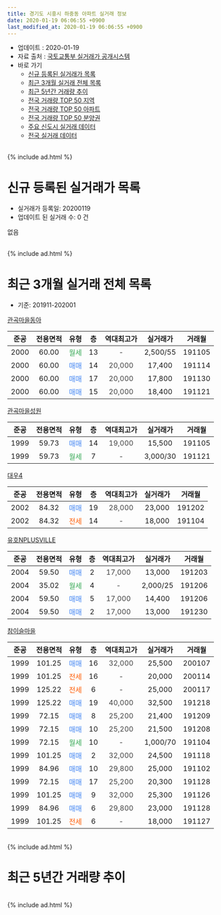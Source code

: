 ```yaml
---
title: 경기도 시흥시 하중동 아파트 실거래 정보
date: 2020-01-19 06:06:55 +0900
last_modified_at: 2020-01-19 06:06:55 +0900
---
```


* 업데이트 : 2020-01-19
* 자료 출처 : [국토교통부 실거래가 공개시스템](http://rt.molit.go.kr)
* 바로 가기
    * [신규 등록된 실거래가 목록](#신규-등록된-실거래가-목록)
    * [최근 3개월 실거래 전체 목록](#최근-3개월-실거래-전체-목록)
    * [최근 5년간 거래량 추이](#최근-5년간-거래량-추이)
    * [전국 거래량 TOP 50 지역](https://apt-info.github.io/apt-trade-info/최근-3개월-전국에서-가장-거래가-많이-발생한-지역)
    * [전국 거래량 TOP 50 아파트](https://apt-info.github.io/apt-trade-info/최근-3개월-전국에서-가장-거래가-많이-발생한-아파트)
    * [전국 거래량 TOP 50 분양권](https://apt-info.github.io/apt-trade-info/최근-3개월-전국에서-가장-거래가-많이-발생한-분양권)
    * [주요 신도시 실거래 데이터](https://apt-info.github.io/apt-trade-info/주요-신도시)
    * [전국 실거래 데이터](https://apt-info.github.io/apt-trade-info/전국)
<br>
{% include ad.html %}
<br>

# 신규 등록된 실거래가 목록
* 실거래가 등록일: 20200119
* 업데이트 된 실거래 수: 0 건

없음

<br>
{% include ad.html %}
<br>

# 최근 3개월 실거래 전체 목록
* 기준: 201911-202001


[관곡마을동아](https://search.naver.com/search.naver?query=%EA%B2%BD%EA%B8%B0%EB%8F%84+%EC%8B%9C%ED%9D%A5%EC%8B%9C+%ED%95%98%EC%A4%91%EB%8F%99+%EA%B4%80%EA%B3%A1%EB%A7%88%EC%9D%84%EB%8F%99%EC%95%84)

|준공|전용면적|유형|층|역대최고가|실거래가|거래월|
|:---:|:---:|:---:|:---:|:---:|:---:|:---:|
|2000|60.00|<span style="color:#34a853">월세</span>|13|<span style="color:#444444">-</span>|2,500/55|191105|
|2000|60.00|<span style="color:#4285f3">매매</span>|14|<span style="color:#444444">20,000</span>|17,400|191114|
|2000|60.00|<span style="color:#4285f3">매매</span>|17|<span style="color:#444444">20,000</span>|17,800|191130|
|2000|60.00|<span style="color:#4285f3">매매</span>|15|<span style="color:#444444">20,000</span>|18,400|191121|

[관곡마을성원](https://search.naver.com/search.naver?query=%EA%B2%BD%EA%B8%B0%EB%8F%84+%EC%8B%9C%ED%9D%A5%EC%8B%9C+%ED%95%98%EC%A4%91%EB%8F%99+%EA%B4%80%EA%B3%A1%EB%A7%88%EC%9D%84%EC%84%B1%EC%9B%90)

|준공|전용면적|유형|층|역대최고가|실거래가|거래월|
|:---:|:---:|:---:|:---:|:---:|:---:|:---:|
|1999|59.73|<span style="color:#4285f3">매매</span>|14|<span style="color:#444444">19,000</span>|15,500|191105|
|1999|59.73|<span style="color:#34a853">월세</span>|7|<span style="color:#444444">-</span>|3,000/30|191121|

[대우4](https://search.naver.com/search.naver?query=%EA%B2%BD%EA%B8%B0%EB%8F%84+%EC%8B%9C%ED%9D%A5%EC%8B%9C+%ED%95%98%EC%A4%91%EB%8F%99+%EB%8C%80%EC%9A%B04)

|준공|전용면적|유형|층|역대최고가|실거래가|거래월|
|:---:|:---:|:---:|:---:|:---:|:---:|:---:|
|2002|84.32|<span style="color:#4285f3">매매</span>|19|<span style="color:#444444">28,000</span>|23,000|191202|
|2002|84.32|<span style="color:#ff5a00">전세</span>|14|<span style="color:#444444">-</span>|18,000|191104|

[유호NPLUSVILLE](https://search.naver.com/search.naver?query=%EA%B2%BD%EA%B8%B0%EB%8F%84+%EC%8B%9C%ED%9D%A5%EC%8B%9C+%ED%95%98%EC%A4%91%EB%8F%99+%EC%9C%A0%ED%98%B8NPLUSVILLE)

|준공|전용면적|유형|층|역대최고가|실거래가|거래월|
|:---:|:---:|:---:|:---:|:---:|:---:|:---:|
|2004|59.50|<span style="color:#4285f3">매매</span>|2|<span style="color:#444444">17,000</span>|13,000|191203|
|2004|35.02|<span style="color:#34a853">월세</span>|4|<span style="color:#444444">-</span>|2,000/25|191206|
|2004|59.50|<span style="color:#4285f3">매매</span>|5|<span style="color:#444444">17,000</span>|14,400|191206|
|2004|59.50|<span style="color:#4285f3">매매</span>|2|<span style="color:#444444">17,000</span>|13,000|191230|

[참이슬마을](https://search.naver.com/search.naver?query=%EA%B2%BD%EA%B8%B0%EB%8F%84+%EC%8B%9C%ED%9D%A5%EC%8B%9C+%ED%95%98%EC%A4%91%EB%8F%99+%EC%B0%B8%EC%9D%B4%EC%8A%AC%EB%A7%88%EC%9D%84)

|준공|전용면적|유형|층|역대최고가|실거래가|거래월|
|:---:|:---:|:---:|:---:|:---:|:---:|:---:|
|1999|101.25|<span style="color:#4285f3">매매</span>|16|<span style="color:#444444">32,000</span>|25,500|200107|
|1999|101.25|<span style="color:#ff5a00">전세</span>|16|<span style="color:#444444">-</span>|20,000|200114|
|1999|125.22|<span style="color:#ff5a00">전세</span>|6|<span style="color:#444444">-</span>|25,000|200117|
|1999|125.22|<span style="color:#4285f3">매매</span>|19|<span style="color:#444444">40,000</span>|32,500|191218|
|1999|72.15|<span style="color:#4285f3">매매</span>|8|<span style="color:#444444">25,200</span>|21,400|191209|
|1999|72.15|<span style="color:#4285f3">매매</span>|10|<span style="color:#444444">25,200</span>|21,500|191208|
|1999|72.15|<span style="color:#34a853">월세</span>|10|<span style="color:#444444">-</span>|1,000/70|191104|
|1999|101.25|<span style="color:#4285f3">매매</span>|2|<span style="color:#444444">32,000</span>|24,500|191118|
|1999|84.96|<span style="color:#4285f3">매매</span>|10|<span style="color:#444444">29,800</span>|25,000|191102|
|1999|72.15|<span style="color:#4285f3">매매</span>|17|<span style="color:#444444">25,200</span>|20,300|191128|
|1999|101.25|<span style="color:#4285f3">매매</span>|9|<span style="color:#444444">32,000</span>|25,300|191126|
|1999|84.96|<span style="color:#4285f3">매매</span>|6|<span style="color:#444444">29,800</span>|23,000|191128|
|1999|101.25|<span style="color:#ff5a00">전세</span>|6|<span style="color:#444444">-</span>|18,000|191127|


<br>
{% include ad.html %}
<br>

# 최근 5년간 거래량 추이


<div style="width:100%;">
    <canvas id="deal_progress" height="200"></canvas>
</div>

<script>
new Chart(document.getElementById("deal_progress"), {
    type: 'line',
    data: {
        labels: ['201501','201502','201503','201504','201505','201506','201507','201508','201509','201510','201511','201512','201601','201602','201603','201604','201605','201606','201607','201608','201609','201610','201611','201612','201701','201702','201703','201704','201705','201706','201707','201708','201709','201710','201711','201712','201801','201802','201803','201804','201805','201806','201807','201808','201809','201810','201811','201812','201901','201902','201903','201904','201905','201906','201907','201908','201909','201910','201911','201912','202001'],
        datasets: [{
            label: '매매',
            pointRadius: 1,
            data: [26, 16, 26, 26, 19, 25, 17, 15, 21, 15, 10, 9, 10, 12, 13, 18, 15, 18, 11, 11, 20, 16, 4, 9, 8, 8, 8, 10, 8, 15, 16, 13, 11, 12, 17, 4, 17, 8, 11, 9, 12, 3, 5, 3, 13, 12, 9, 5, 2, 2, 10, 10, 4, 10, 7, 8, 12, 6, 9, 7, 1],
            borderColor: "rgba(255, 201, 14, 1)",
            backgroundColor: "rgba(255, 201, 14, 0.5)",
            fill: false,
            lineTension: 0
        },{
            label: '전월세',
            pointRadius: 1,
            data: [11, 11, 10, 12, 4, 11, 2, 5, 14, 12, 6, 11, 9, 12, 8, 8, 8, 8, 7, 9, 3, 6, 6, 9, 7, 9, 7, 7, 3, 7, 11, 5, 4, 10, 7, 10, 9, 10, 5, 9, 12, 12, 6, 7, 4, 3, 8, 4, 3, 6, 8, 6, 4, 9, 10, 9, 9, 12, 5, 1, 2],
            borderColor: "rgba(0, 141, 185, 1)",
            backgroundColor: "rgba(0, 141, 185, 0.5)",
            fill: false,
            lineTension: 0
        }
        ]
    },
    options: {
        responsive: true,
        title: {
            display: false
        },
        tooltips: {
            mode: 'index',
            intersect: false
        },
        hover: {
            mode: 'nearest',
            intersect: true
        },
        scales: {
            xAxes: [{
                display: true,
                scaleLabel: {
                    display: true,
                    labelString: '년/월'
                }
            }],
            yAxes: [{
                display: true,
                ticks: {
                    suggestedMin: 0,
                },
                scaleLabel: {
                    display: true,
                    labelString: '실거래 수'
                }
            }]
        }
    }
});

</script>


<br>
{% include ad.html %}
<br>

